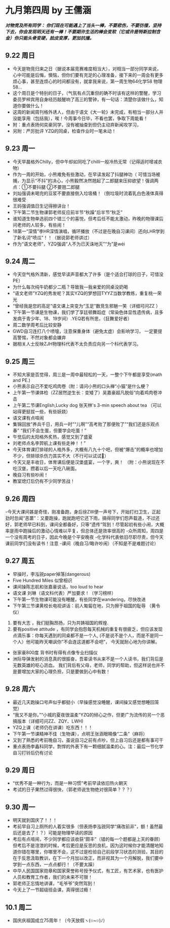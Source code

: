 # 九月第四周 by 王儒涵


***对物竞及所有同学： 你们现在可能遇上了当头一棒，不要悲伤，不要彷徨，坚持下去，你会发现明天还有一棒！不要期许生活的棒会变软（它或许是特斯拉制含金）你只能头骨变硬，脸皮变厚，更加抗撞。***

## 9.22 周日
- 今天是物竞归来之日（据说本届竞赛难度相当大），对相当一部分同学来说，心中可能是后悔，懊恼，但你们要有充足的心理准备，接下来的一周会有更多烦心事，甚至连烦心的时间都没有，就拿我来说，第一周生物64化学58 物理58…
- 这个周日是个特别的日子，（气氛有点沉重但的确不时该有这样的警醒，学习委员罗梓宾用自身经历敲醒响了高三的警钟，有一句话：清楚你该做什么，知道你要做什么！
- 这周的新闻周刊格外诱人，但由于语文《大一轮》未完成，有相当一部分人并没能享用（包括我），唉！今周事今日毕，不看也罢，争取下周能看！
- 附：重点表扬何奕豪同学，没有被抽查到但仍主动弃新闻攻学习，
- 另附：严厉批评 YZQ的同桌，检查作业时一笔未动！

## 9.23 周一  
- 今天早晨格外Chilly，但中午却如同吃了chilli一般冷热无常（记得适时增减衣物）
- 作为一周的开始，小熊难免有些激动，在早读发起了抖腿神功（ 可惜当场被捕，为显示“不抖”的决心，小熊毅然决然翘起了二郎腿来压抑欲望！强调两点：①不要抖腿 ②不要翘二郎腿
- 刘灿强调未喝完的豆浆不要直接倒入垃圾桶！（倒垃圾时流着乳白色液体真得很难受
- 王妈强调值日生记得擦讲台！
- 下午第二节生物课郭老师反应前半节“秋躁”后半节“秋乏”
- 谁知道生物单选前四个错三个的喜悦，但考后任不能太激动，昨晚的物理课后问老师的人较多，有些闹！
- 18第一“深情”李HR深情演唱，循环播放（不过是在晚自习课间）还向LHR学到了新名词“喷瓜”！！（据说郭老师讲过）
- 作为“语文老师”，YZQ强调“人不为已天诛地灭”“为”是wéi

## 9.24 周二
- 今天空气格外清新，感觉早读声音都大了许多（是个适合打球的日子，可惜没PE）
- 为什么每次纯牛奶都少二瓶？导致我—我亲爱的同桌没奶喝 
- “语文老师”YZQ的秀发呢？其实YZQ的梦想回TYYZ当数学教练，重复桃一荣光 
- “曾经我是您的高足”语文课上突变为“玉足”数竞生邪魅一笑（详细可问ZZ ）
- 下午第一节课是生物课，我们学了享廷顿舞蹈症（常染色体显性遗传病，且多发病于青少年、18、19岁间）.YEQ若有所思，（狂舞爱好者）
- 周二数学周考后比较安静 
- GWD自习连打八个喷嚏，注意保重身体（避免太虚）会影响学习， 一定要提高警惕，不然对象都会嫌弃
- 据相关人士反映ZJH物理科代表不太负责应向另一个科代表学习。

## 9.25 周三
- 不知大家是否觉得，周三是一周中最轻松的一天，一整个下午都是享受(math and
PE.)
- 小熊表示自己不爱吃鸡肉卷（附：请问小熊的口头禅“小猫”是什么梗？
- 上午第一节课体检（ZZ居然逆生长：变矮了）吴嘉豪超凡脱俗“向着鸡肉卷冲击
- 上午第二节课English,Lucky dog 张天林's 3-min speech about tea
（可以站得更挺拔一些，有些妖娆）
- 语文课有点喧闹
- 集锦回放”养兵千日，用兵一时”“儿啊”“高考败了那便败了”“我们还是乐观点春”
“我们不会生蛋，但要学会吃蛋！”
- 午觉后的太阳格外炙热，感觉又到了盛夏
- 刘老师点名李羿航上课有些走神！！”
- 今天体育课打排球的人格外多，大概有八九十个吧，但被“爆击”的概率也增加不少，但排球杀伤力其实不大（不行可以试试🌝）
- 今天又是丰收日，体育课后便是汉堡盛宴，一个字，爽！ （附：小熊说现在不吃汉堡，攒着以后一天吃八碗面。
- 晚自习有些吵闹！
- 教室熄灯后仍有不少同学苦战！

## 9.26 周四
-今天大课间甚是奇怪，刚准备跑，身后徐ZW便一声号下，开始打扫卫生，正起劲时忽闻“恶噩”：又要跑操，跑就跑吧它还下雨，搞得同学们怨声载道，不过还好，郭老师早已料到，课间全都备好，只等“遗传”驾到！尽管起初有些小闹，大概率是雨中跑操后的激动心情难以平复，但总体还是效率很高的
-众所周知，周四是一个没有周考的日子，因此今晚是个平安晚夜
-化学科代表依旧尽职尽责，但今天课前同学们没有读书！注意
-课间（晚自习/略许吵闹）（不知是不是难题讨论）

## 9.27 周五 
- 早操时，李泓锐paper掉落(dangerous)
- Five Hundred Miles 似曾相识
- 课间操陈志航和张嘉豪说话，too loud to hear
- 语文课 刘琳（语文科代表）严加要求！（学习榜样）
- 下午第一节生物课可能没有睡醒，有些同学在wandering，尽快改进
- 下午第三节课黄校长电视讲话：前人匍匐在地，只为擦于祖国的耻辱 （黄令仪）
1. 要有大志 ，我们挺胸昂扬，只为共铸祖国的辉煌.
2. 要有positive attitude ，有同学会抱怨每天机械的重复有很疲乏，但应该发现点滴乐事：你每天遇到的同桌都不是一个人, (不是说不是个人，而是不是同一个人）他可能昨天嘲讽你”不会连这道都不会吧”， 今天就耐心地为你讲解。
- 张家豪800度 背书时有得有点像专业扫描仪
- 洲际导弹发射的消息真的很振奋，吾辈读书从来不是一个人读书，我们背后是无数英雄的呕心沥血。 我们背后有父母，老师，同学的帮助，但这样说也并不是要增加大家的心理负担，只是要做到心中有数！

## 9.28 周六
- 最近几天跑操口号声似乎都挺小（早操感觉没睡醒，课间操又感觉想睡回笼觉）
- “我又不是你。”“小城的夏夜很温柔”YZQ的倾心之作，但更广为流传的另一个恶搞版本（详细可问ZZ、ZQY、LWH)
- YZQ上课（老师仍在讲课）吃东西！！！
- 下午第一节课精神不佳（生物课），点明王张涵眼睛像“二条”（麻将）
- 又到了熟悉的考前晚自习，虽说自习之前有点吵，但上自习后还是都有事可干
- 重点表扬李鑫科同学，剽悍的外表下有一颗细腻温柔的心。注：最后一节化学自习打铃后仍有讨论

## 9.29 周日 
- “优秀不是一种行为，而是一种习惯”考前早读依旧热火朝天
- 考试的日子果然过得很快，（郭老师说生物绝对很简单？？？）

## 9.30 周一
- 明天就到国庆了！！！ 
- 考前早自习上厕所的人着实很多（但表扬李泓锐同学“痛改前非”，额！虽然最后还是去了！？）可能是物理早读的原因
- 考后有点喧闹，不少同学都应该收获“颇丰”（错的每一个题都是上天的眷顾）但考后不是渲泄的时候，考后更应是反思的良机，因为这时候你才能清醒地知道你错在哪里，你哪里不会，这不过是检验自己前段学习状态的测验，其目的在于反思汲取教训，在下一个月加以改正，而非视其为一个月解脱，我们要中学到一点东西，一点点都行！（不要太躁）
- 中华人民国国家勋章和国家荣誉称号授予仪式，有工匠，有艺术家，也有医护人员和教育工作者，我们的未来不可限！
- 郭老师正忘情地讲课，“毛爷爷”突然驾到！
- 今天上了一节超级班会课，真得很过瘾！

## 10.1 周二
- 国庆庆祖国成立75周年！（今天放假ヽ(๏~๏)ﾉ）






